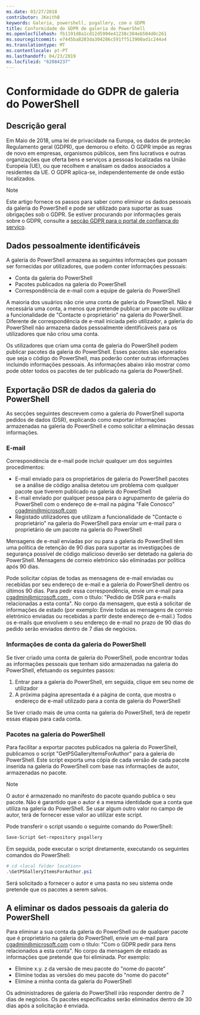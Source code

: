 ```yaml
---
ms.date: 03/27/2018
contributor: JKeithB
keywords: Galeria, powershell, psgallery, com o GDPR
title: Conformidade do GDPR de galeria do PowerShell
ms.openlocfilehash: fb1191d8a1cd12d5994e41238c384eb504d0c261
ms.sourcegitcommit: e7445ba8203da304286c591ff513900ad1c244a4
ms.translationtype: MT
ms.contentlocale: pt-PT
ms.lasthandoff: 04/23/2019
ms.locfileid: "62084237"
---
```

# <a name="powershell-gallery-gdpr-compliance"></a>Conformidade do GDPR de galeria do PowerShell

## <a name="overview"></a>Descrição geral

Em Maio de 2018, uma lei de privacidade na Europa, os dados de proteção Regulamento geral (GDPR), que demorou o efeito.
O GDPR impõe as regras de novo em empresas, organismos públicos, sem fins lucrativos e outras organizações que oferta bens e serviços a pessoas localizadas na União Europeia (UE), ou que recolhem e analisam os dados associados a residentes da UE.
O GDPR aplica-se, independentemente de onde estão localizados.

> [!NOTE]
> Este artigo fornece os passos para saber como eliminar os dados pessoais da galeria do PowerShell e pode ser utilizado para suportar as suas obrigações sob o GDPR. Se estiver procurando por informações gerais sobre o GDPR, consulte a [secção GDPR para o portal de confiança do serviço](https://servicetrust.microsoft.com/ViewPage/GDPRGetStarted).

## <a name="personally-identifiable-data"></a>Dados pessoalmente identificáveis

A galeria do PowerShell armazena as seguintes informações que possam ser fornecidas por utilizadores, que podem conter informações pessoais:

- Conta da galeria do PowerShell
- Pacotes publicados na galeria do PowerShell
- Correspondência de e-mail com a equipe de galeria do PowerShell

A maioria dos usuários não crie uma conta de galeria do PowerShell.
Não é necessária uma conta, a menos que pretende publicar um pacote ou utilizar a funcionalidade de "Contacte o proprietário" na galeria do PowerShell.
Diferente de correspondência de e-mail iniciada pelo utilizador, a galeria do PowerShell não armazena dados pessoalmente identificáveis para os utilizadores que não criou uma conta.

Os utilizadores que criam uma conta de galeria do PowerShell podem publicar pacotes da galeria do PowerShell.
Esses pacotes são esperados que seja o código do PowerShell, mas poderão conter outras informações incluindo informações pessoais.
As informações abaixo irão mostrar como pode obter todos os pacotes de ter publicado na galeria do PowerShell.

## <a name="dsr-export-of-powershell-gallery-data"></a>Exportação DSR de dados da galeria do PowerShell

As secções seguintes descrevem como a galeria do PowerShell suporta pedidos de dados (DSR), explicando como exportar informações armazenadas na galeria do PowerShell e como solicitar a eliminação dessas informações.

### <a name="email"></a>E-mail

Correspondência de e-mail pode incluir qualquer um dos seguintes procedimentos:

- E-mail enviado para os proprietários de galeria do PowerShell pacotes se a análise de código analisa detetou um problema com qualquer pacote que tiverem publicado na galeria do PowerShell
- E-mail enviado por qualquer pessoa para o agrupamento de galeria do PowerShell com o endereço de e-mail na página "Fale Conosco" [cgadmin@microsoft.com](mailto:cgadmin@microsoft.com)
- Registado utilizadores que utilizam a funcionalidade de "Contacte o proprietário" na galeria do PowerShell para enviar um e-mail para o proprietário de um pacote na galeria do PowerShell

Mensagens de e-mail enviadas por ou para a galeria do PowerShell têm uma política de retenção de 90 dias para suportar as investigações de segurança possível de código malicioso deverão ser detetado na galeria do PowerShell.
Mensagens de correio eletrónico são eliminadas por política após 90 dias.

Pode solicitar cópias de todas as mensagens de e-mail enviadas ou recebidas por seu endereço de e-mail e a galeria do PowerShell dentro os últimos 90 dias.
Para pedir essa correspondência, envie um e-mail para [ cgadmin@microsoft.com ](mailto:cgadmin@microsoft.com), com o título: "Pedido de DSR para e-mails relacionadas a esta conta".
No corpo da mensagem, que está a solicitar de informações de estado (por exemplo: Envie todas as mensagens de correio eletrónico enviadas ou recebidas a partir deste endereço de e-mail.) Todos os e-mails que envolvem o seu endereço de e-mail no prazo de 90 dias do pedido serão enviados dentro de 7 dias de negócios.

### <a name="powershell-gallery-account-information"></a>Informações de conta da galeria do PowerShell

Se tiver criado uma conta de galeria do PowerShell, pode encontrar todas as informações pessoais que tenham sido armazenadas na galeria do PowerShell, efetuando os seguintes passos:

1. Entrar para a galeria do PowerShell, em seguida, clique em seu nome de utilizador
2. A próxima página apresentada é a página de conta, que mostra o endereço de e-mail utilizado para a conta de galeria do PowerShell

Se tiver criado mais de uma conta na galeria do PowerShell, terá de repetir essas etapas para cada conta.

### <a name="packages-in-the-powershell-gallery"></a>Pacotes na galeria do PowerShell

Para facilitar a exportar pacotes publicados na galeria do PowerShell, publicamos o script "GetPSGalleryItemsForAuthor" para a galeria do PowerShell.
Este script exporta uma cópia de cada versão de cada pacote inserida na galeria do PowerShell com base nas informações de autor, armazenadas no pacote.

> [!NOTE]
> O autor é armazenado no manifesto do pacote quando publica o seu pacote.
> Não é garantido que o autor é a mesma identidade que a conta que utiliza na galeria do PowerShell.
> Se usar algum outro valor no campo de autor, terá de fornecer esse valor ao utilizar este script.

Pode transferir o script usando o seguinte comando do PowerShell:

```powershell
Save-Script Get-repository psgallery
```

Em seguida, pode executar o script diretamente, executando os seguintes comandos do PowerShell:

```powershell
# cd <local folder location>
.\GetPSGalleryItemsForAuthor.ps1
```

Será solicitado a fornecer o autor e uma pasta no seu sistema onde pretende que os pacotes a serem salvos.

## <a name="deleting-personal-data-from-the-powershell-gallery"></a>A eliminar os dados pessoais da galeria do PowerShell

Para eliminar a sua conta da galeria do PowerShell ou de qualquer pacote que é proprietário na galeria do PowerShell, envie um e-mail para cgadmin@microsoft.com com o título: "Com o GDPR pedir para itens relacionados a esta conta".
No corpo da mensagem de estado as informações que pretende que foi eliminada. Por exemplo:

- Elimine x.y. z da versão de meu pacote do "nome do pacote"
- Elimine todas as versões do meu pacote do "nome do pacote"
- Elimine a minha conta da galeria do PowerShell

Os administradores de galeria do PowerShell irão responder dentro de 7 dias de negócios.
Os pacotes especificados serão eliminados dentro de 30 dias após a solicitação é enviada.
